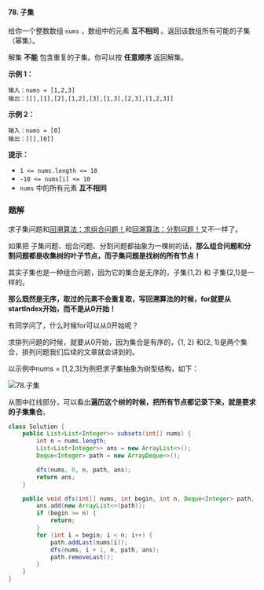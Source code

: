 #### 78. 子集

给你一个整数数组 `nums` ，数组中的元素 **互不相同** 。返回该数组所有可能的子集（幂集）。

解集 **不能** 包含重复的子集。你可以按 **任意顺序** 返回解集。

**示例 1：**

```shell
输入：nums = [1,2,3]
输出：[[],[1],[2],[1,2],[3],[1,3],[2,3],[1,2,3]]
```

**示例 2：**

```shell
输入：nums = [0]
输出：[[],[0]]
```

**提示：**

- `1 <= nums.length <= 10`
- `-10 <= nums[i] <= 10`
- `nums` 中的所有元素 **互不相同**

### 题解

求子集问题和[回溯算法：求组合问题！](https://mp.weixin.qq.com/s/OnBjbLzuipWz_u4QfmgcqQ)和[回溯算法：分割问题！](https://mp.weixin.qq.com/s/Pb1epUTbU8fHIht-g_MS5Q)又不一样了。

如果把 子集问题、组合问题、分割问题都抽象为一棵树的话，**那么组合问题和分割问题都是收集树的叶子节点，而子集问题是找树的所有节点！**

其实子集也是一种组合问题，因为它的集合是无序的，子集{1,2} 和 子集{2,1}是一样的。

**那么既然是无序，取过的元素不会重复取，写回溯算法的时候，for就要从startIndex开始，而不是从0开始！**

有同学问了，什么时候for可以从0开始呢？

求排列问题的时候，就要从0开始，因为集合是有序的，{1, 2} 和{2, 1}是两个集合，排列问题我们后续的文章就会讲到的。

以示例中nums = [1,2,3]为例把求子集抽象为树型结构，如下：

![78.子集](http://gitlab.wsh-study.com/xp-study/LeeteCode/-/blob/master/回溯算法/images/子集/1.jpg)

从图中红线部分，可以看出**遍历这个树的时候，把所有节点都记录下来，就是要求的子集集合**。

```java
class Solution {
    public List<List<Integer>> subsets(int[] nums) {
        int n = nums.length;
        List<List<Integer>> ans = new ArrayList<>();
        Deque<Integer> path = new ArrayDeque<>();

        dfs(nums, 0, n, path, ans);
        return ans;
    }

    public void dfs(int[] nums, int begin, int n, Deque<Integer> path, List<List<Integer>> ans) {
        ans.add(new ArrayList<>(path));
        if (begin >= n) {
            return;
        }
        for (int i = begin; i < n; i++) {
            path.addLast(nums[i]);
            dfs(nums, i + 1, n, path, ans);
            path.removeLast();
        }
    }
}
```

